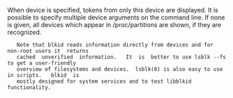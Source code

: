   When device is specified, tokens from only this device are displayed.  It is  possible  to
       specify  multiple  device  arguments  on  the command line.  If none is given, all devices
       which appear in /proc/partitions are shown, if they are recognized.

       Note that blkid reads information directly from devices and for non-root users it  returns
       cached  unverified  information.   It  is  better to use lsblk --fs to get a user-friendly
       overview of filesystems and devices.  lsblk(8) is also easy to use in scripts.   blkid  is
       mostly designed for system services and to test libblkid functionality.
